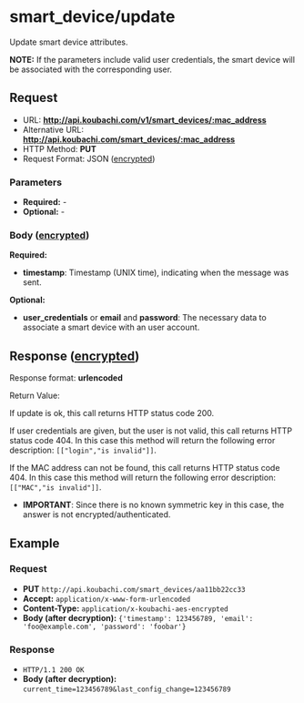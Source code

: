 # smart\_device/update

Update smart device attributes.

**NOTE:** If the parameters include valid user credentials, the smart
device will be associated with the corresponding user.

## Request

  - URL: **http://api.koubachi.com/v1/smart_devices/:mac_address**
  - Alternative
    URL: **http://api.koubachi.com/smart_devices/:mac_address**
  - HTTP Method: **PUT**
  - Request Format: JSON ([encrypted](encryption.md))

### Parameters

  - **Required:** -
  - **Optional:** -

### Body ([encrypted](encryption.md))

**Required:**

  - **timestamp**: Timestamp (UNIX time), indicating when the message
    was sent.

**Optional:**

  - **user\_credentials** or **email** and **password**: The necessary
    data to associate a smart device with an user account.

## Response ([encrypted](encryption.md))

Response format: **urlencoded**

Return Value:

If update is ok, this call returns HTTP status code 200.

If user credentials are given, but the user is not valid, this call
returns HTTP status code 404. In this case this method will return the
following error description: `[["login","is invalid"]]`.

If the MAC address can not be found, this call returns HTTP status code
404. In this case this method will return the following error
description: `[["MAC","is invalid"]]`.

  - **IMPORTANT**: Since there is no known symmetric key in this case,
    the answer is not encrypted/authenticated.

## Example

### Request

  - **PUT** `http://api.koubachi.com/smart_devices/aa11bb22cc33`
  - **Accept:** `application/x-www-form-urlencoded`
  - **Content-Type:** `application/x-koubachi-aes-encrypted`
  - **Body (after decryption):**
    `{'timestamp': 123456789, 'email': 'foo@example.com', 'password': 'foobar'}`

### Response

  - `HTTP/1.1 200 OK`
  - **Body (after decryption):**
    `current_time=123456789&last_config_change=123456789`
